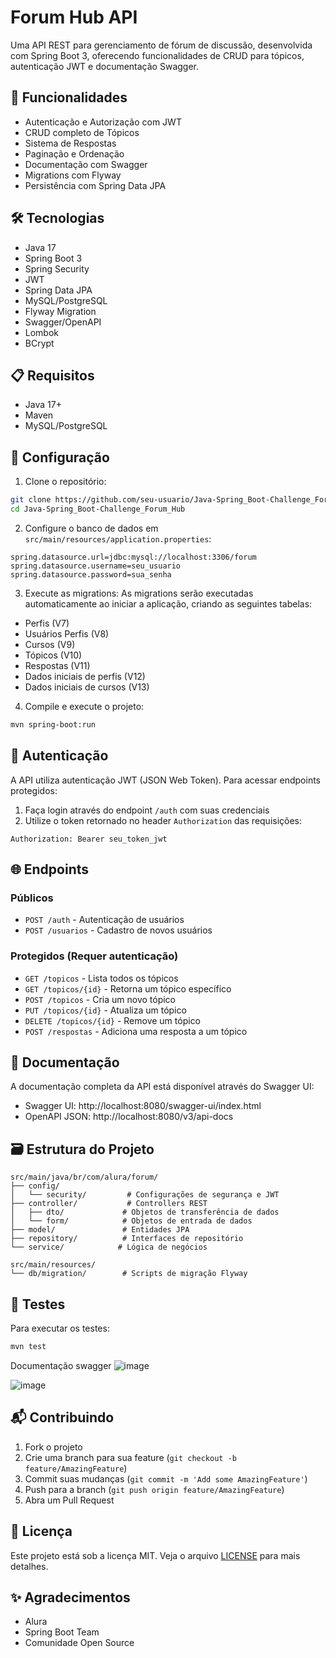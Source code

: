 # Forum Hub API

Uma API REST para gerenciamento de fórum de discussão, desenvolvida com Spring Boot 3, oferecendo funcionalidades de CRUD para tópicos, autenticação JWT e documentação Swagger.

## 🚀 Funcionalidades

- Autenticação e Autorização com JWT
- CRUD completo de Tópicos
- Sistema de Respostas
- Paginação e Ordenação
- Documentação com Swagger
- Migrations com Flyway
- Persistência com Spring Data JPA

## 🛠️ Tecnologias

- Java 17
- Spring Boot 3
- Spring Security
- JWT
- Spring Data JPA
- MySQL/PostgreSQL
- Flyway Migration
- Swagger/OpenAPI
- Lombok
- BCrypt

## 📋 Requisitos

- Java 17+
- Maven
- MySQL/PostgreSQL

## 🔧 Configuração

1. Clone o repositório:
```bash
git clone https://github.com/seu-usuario/Java-Spring_Boot-Challenge_Forum_Hub.git
cd Java-Spring_Boot-Challenge_Forum_Hub
```

2. Configure o banco de dados em `src/main/resources/application.properties`:
```properties
spring.datasource.url=jdbc:mysql://localhost:3306/forum
spring.datasource.username=seu_usuario
spring.datasource.password=sua_senha
```

3. Execute as migrations:
As migrations serão executadas automaticamente ao iniciar a aplicação, criando as seguintes tabelas:
- Perfis (V7)
- Usuários Perfis (V8)
- Cursos (V9)
- Tópicos (V10)
- Respostas (V11)
- Dados iniciais de perfis (V12)
- Dados iniciais de cursos (V13)

4. Compile e execute o projeto:
```bash
mvn spring-boot:run
```

## 🔐 Autenticação

A API utiliza autenticação JWT (JSON Web Token). Para acessar endpoints protegidos:

1. Faça login através do endpoint `/auth` com suas credenciais
2. Utilize o token retornado no header `Authorization` das requisições:
```
Authorization: Bearer seu_token_jwt
```

## 🌐 Endpoints

### Públicos
- `POST /auth` - Autenticação de usuários
- `POST /usuarios` - Cadastro de novos usuários

### Protegidos (Requer autenticação)
- `GET /topicos` - Lista todos os tópicos
- `GET /topicos/{id}` - Retorna um tópico específico
- `POST /topicos` - Cria um novo tópico
- `PUT /topicos/{id}` - Atualiza um tópico
- `DELETE /topicos/{id}` - Remove um tópico
- `POST /respostas` - Adiciona uma resposta a um tópico

## 📖 Documentação

A documentação completa da API está disponível através do Swagger UI:

- Swagger UI: http://localhost:8080/swagger-ui/index.html
- OpenAPI JSON: http://localhost:8080/v3/api-docs

## 🗃️ Estrutura do Projeto

```
src/main/java/br/com/alura/forum/
├── config/
│   └── security/         # Configurações de segurança e JWT
├── controller/           # Controllers REST
│   ├── dto/             # Objetos de transferência de dados
│   └── form/            # Objetos de entrada de dados
├── model/               # Entidades JPA
├── repository/          # Interfaces de repositório
└── service/            # Lógica de negócios

src/main/resources/
└── db/migration/        # Scripts de migração Flyway
```

## 🧪 Testes

Para executar os testes:
```bash
mvn test
```
Documentação swagger
![image](https://github.com/user-attachments/assets/54a67303-50bc-4914-a0ea-fd4eba1bc5d5)

![image](https://github.com/user-attachments/assets/325c9c04-5e5b-474d-a463-c8e3007ec49e)



## 📬 Contribuindo

1. Fork o projeto
2. Crie uma branch para sua feature (`git checkout -b feature/AmazingFeature`)
3. Commit suas mudanças (`git commit -m 'Add some AmazingFeature'`)
4. Push para a branch (`git push origin feature/AmazingFeature`)
5. Abra um Pull Request

## 📝 Licença

Este projeto está sob a licença MIT. Veja o arquivo [LICENSE](LICENSE) para mais detalhes.

## ✨ Agradecimentos

- Alura
- Spring Boot Team
- Comunidade Open Source
